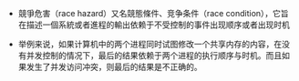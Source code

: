 * 競爭危害（race hazard）又名競態條件、竞争条件（race condition），它旨在描述一個系統或者進程的輸出依赖于不受控制的事件出现顺序或者出现时机

* 举例来说，如果计算机中的两个进程同时试图修改一个共享内存的内容，在没有并发控制的情况下，最后的结果依赖于两个进程的执行顺序与时机。而且如果发生了并发访问冲突，则最后的结果是不正确的。
